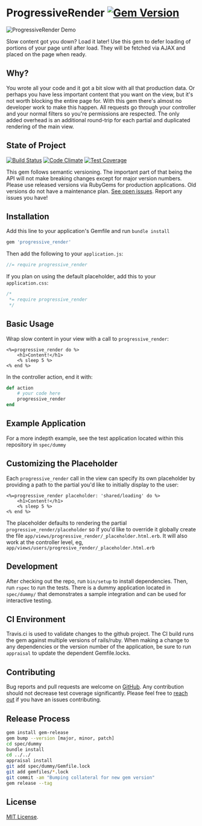 # ProgressiveRender [![Gem Version](https://badge.fury.io/rb/progressive_render.svg)](http://badge.fury.io/rb/progressive_render) #

![ProgressiveRender Demo](http://g.recordit.co/NsoKrtutzi.gif) 

Slow content got you down? Load it later! Use this gem to defer loading of portions of your page until after load. They will be fetched via AJAX and placed on the page when ready.

## Why? ##
You wrote all your code and it got a bit slow with all that production data. Or perhaps you have less important content that you want on the view, but it's not worth blocking the entire page for. With this gem there's almost no developer work to make this happen. All requests go through your controller and your normal filters so you're permissions are respected. The only added overhead is an additional round-trip for each partial and duplicated rendering of the main view. 

## State of Project ##
[![Build Status](https://travis-ci.org/johnsonj/progressive_render.svg?branch=master)](https://travis-ci.org/johnsonj/progressive_render) [![Code Climate](https://codeclimate.com/github/johnsonj/progressive_load/badges/gpa.svg)](https://codeclimate.com/github/johnsonj/progressive_load) [![Test Coverage](https://codeclimate.com/github/johnsonj/progressive_load/badges/coverage.svg)](https://codeclimate.com/github/johnsonj/progressive_load/coverage)

This gem follows semantic versioning. The important part of that being the API will not make breaking changes except for major version numbers. Please use released versions via RubyGems for production applications. Old versions do not have a maintenance plan. [See open issues](https://github.com/johnsonj/progressive_render/issues). Report any issues you have!

## Installation ##

Add this line to your application's Gemfile and run `bundle install`

```ruby
gem 'progressive_render'
```

Then add the following to your `application.js`:

```javascript
//= require progressive_render
```

If you plan on using the default placeholder, add this to your `application.css`:

```css
/*
 *= require progressive_render
 */
```
## Basic Usage ##

Wrap slow content in your view with a call to `progressive_render`:

```erb
<%=progressive_render do %>
	<h1>Content!</h1>
	<% sleep 5 %>
<% end %>
```

In the controller action, end it with:

```ruby
def action
    # your code here
    progressive_render
end
```

## Example Application ##

For a more indepth example, see the test application located within this repository in `spec/dummy`

## Customizing the Placeholder ##

Each `progressive_render` call in the view can specify its own placeholder by providing a path to the partial you'd like to initially display to the user:

```erb
<%=progressive_render placeholder: 'shared/loading' do %>
	<h1>Content!</h1>
	<% sleep 5 %>
<% end %>
```

The placeholder defaults to rendering the partial `progressive_render/placeholder` so if you'd like to override it globally create the file `app/views/progressive_render/_placeholder.html.erb`. It will also work at the controller level, eg, `app/views/users/progresive_render/_placeholder.html.erb`

## Development ##

After checking out the repo, run `bin/setup` to install dependencies. Then, run `rspec` to run the tests. There is a dummy application located in `spec/dummy/` that demonstrates a sample integration and can be used for interactive testing.

## CI Environment ##

Travis.ci is used to validate changes to the github project. The CI build runs the gem against multiple versions of rails/ruby. When making a change to any dependencies or the version number of the application, be sure to run `appraisal` to update the dependent Gemfile.locks.

## Contributing ##

Bug reports and pull requests are welcome on [GitHub](https://github.com/johnsonj/progressive_render). Any contribution should not decrease test coverage significantly. Please feel free to [reach out](johnsonjeff@gmail.com) if you have an issues contributing.

## Release Process ##

```bash
gem install gem-release
gem bump --version [major, minor, patch]
cd spec/dummy
bundle install
cd ../../
appraisal install
git add spec/dummy/Gemfile.lock
git add gemfiles/*.lock
git commit -am "Bumping collateral for new gem version"
gem release --tag
```

## License ##

[MIT License](http://opensource.org/licenses/MIT).
